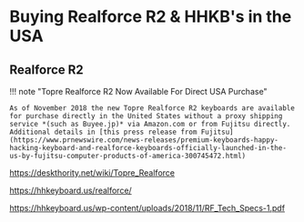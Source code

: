 # Buying Realforce R2 & HHKB's in the USA

## Realforce R2 

!!! note "Topre Realforce R2 Now Available For Direct USA Purchase"

    As of November 2018 the new Topre Realforce R2 keyboards are available for purchase directly in the United States without a proxy shipping service *(such as Buyee.jp)* via Amazon.com or from Fujitsu directly. Additional details in [this press release from Fujitsu](https://www.prnewswire.com/news-releases/premium-keyboards-happy-hacking-keyboard-and-realforce-keyboards-officially-launched-in-the-us-by-fujitsu-computer-products-of-america-300745472.html) 

https://deskthority.net/wiki/Topre_Realforce


https://hhkeyboard.us/realforce/


https://hhkeyboard.us/wp-content/uploads/2018/11/RF_Tech_Specs-1.pdf
